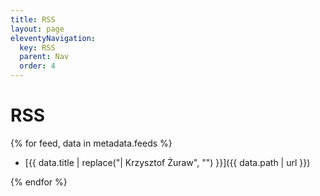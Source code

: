 ```yaml
---
title: RSS
layout: page
eleventyNavigation:
  key: RSS
  parent: Nav
  order: 4
---
```


# RSS

{% for feed, data in metadata.feeds %}

- [{{ data.title | replace("| Krzysztof Żuraw", "") }}]({{ data.path | url }})

{% endfor %}
